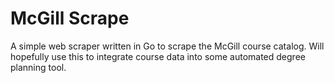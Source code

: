 # McGill Scrape

A simple web scraper written in Go to scrape the McGill course catalog. Will hopefully use this to integrate course data into some automated degree planning tool.
